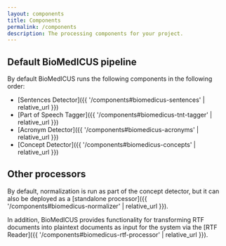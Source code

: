 ```yaml
---
layout: components
title: Components
permalink: /components
description: The processing components for your project.
---
```


## Default BioMedICUS pipeline

By default BioMedICUS runs the following components in the following order:

- [Sentences Detector]({{ '/components#biomedicus-sentences' | relative_url }})
- [Part of Speech Tagger]({{ '/components#biomedicus-tnt-tagger' | relative_url }})
- [Acronym Detector]({{ '/components#biomedicus-acronyms' | relative_url }})
- [Concept Detector]({{ '/components#biomedicus-concepts' | relative_url }})

## Other processors

By default, normalization is run as part of the concept detector, but it can also be deployed as a [standalone processor]({{ '/components#biomedicus-normalizer' | relative_url }}).

In addition, BioMedICUS provides functionality for transforming RTF documents into plaintext documents as input for the system via the [RTF Reader]({{ '/components#biomedicus-rtf-processor' | relative_url }}).
